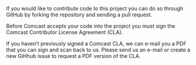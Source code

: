 If you would like to contribute code to this project you can do so through GitHub by forking the repository and sending a pull request.

Before Comcast accepts your code into the project you must sign the Comcast Contributor License Agreement (CLA).

If you haven’t previously signed a Comcast CLA, we can e-mail you a PDF that you can sign and scan back to us.  Please send us an e-mail or create a new GiHhub issue to request a PDF version of the CLA.
